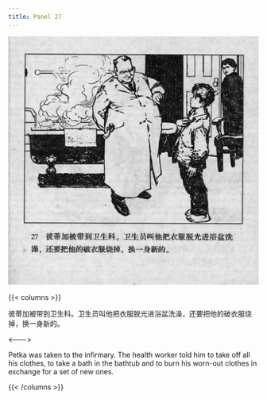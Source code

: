 ```yaml
---
title: Panel 27
---
```


![biao page](./../../../images/biao/seifert0726_biao_0031_027.jpg)

{{< columns >}}

彼蒂加被带到卫生科。卫生员叫他把衣服脱光进浴盆洗澡，还要把他的破衣服烧掉，换一身新的。

<--->

Petka was taken to the infirmary. The health worker told him to take off all his clothes, to take a bath in the bathtub and to burn his worn-out clothes in exchange for a set of new ones.

{{< /columns >}}
